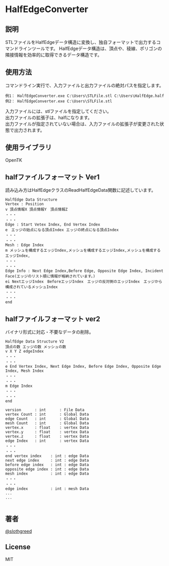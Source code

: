 # HalfEdgeConverter

## 説明
STLファイルをHalfEdgeデータ構造に変換し、独自フォーマットで出力するコマンドラインツールです。
HalfEdgeデータ構造は、頂点や、稜線、ポリゴンの隣接情報を効率的に取得できるデータ構造です。

## 使用方法

コマンドライン実行で、入力ファイルと出力ファイルの絶対パスを指定します。  
```	console
例1： HalfEdgeConverter.exe C:\Users\STLFile.stl C:\Users\HalfEdge.half  
例2： HalfEdgeConverter.exe C:\Users\STLFile.stl  
```
入力ファイルには、stlファイルを指定してください。  
出力ファイルの拡張子は、halfになります。  
出力ファイルが指定されていない場合は、入力ファイルの拡張子が変更された状態で出力されます。  

## 使用ライブラリ
OpenTK  

## halfファイルフォーマット Ver1
読み込み方はHalfEdgeクラスのReadHalfEdgeData関数に記述しています。  
``` .half
HalfEdge Data Structure  
Vertex : Position  
v 頂点情報X 頂点情報Y　頂点情報Z  
・・・  
・・・  
Edge : Start Vetex Index, End Vertex Index  
e　エッジの始点になる頂点Index エッジの終点になる頂点Index  
・・・  
・・・  
Mesh : Edge Index  
m メッシュを構成するエッジIndex,メッシュを構成するエッジIndex,メッシュを構成するエッジIndex,  
・・・  
・・・  
Edge Info : Next Edge Index,Before Edge, Opposite Edge Index, Incident Face(エッジのリスト順に情報が格納されています。)  
ei NextエッジIndex　BeforeエッジIndex　エッジの反対側のエッジIndex　エッジから構成されているメッシュIndex  
・・・  
・・・  
end  
```

## halfファイルフォーマット ver2
バイナリ形式に対応・不要なデータの削除。
``` .half(ASCII)
HalfEdge Data Structure V2
頂点の数 エッジの数 メッシュの数
v X Y Z edgeIndex  
・・・  
・・・  
e End Vertex Index, Next Edge Index, Before Edge Index, Opposite Edge Index, Mesh Index  
・・・  
・・・  
m Edge Index 
・・・  
・・・  
end  
```

``` .half(Binary)
version 	 : int		: File Data
vertex Count : int		: Global Data
edge Count 	 : int		: Global Data
mesh Count 	 : int		: Global Data
vertex.x 	 : float 	: vertex Data
vertex.y 	 : float 	: vertex Data
vertex.z 	 : float 	: vertex Data
edge Index 	 : int 		: vertex Data
・・・
・・・
end vertex index 	: int : edge Data
next edge index		: int : edge Data
before edge index	: int : edge Data
opposite edge index	: int : edge Data
mesh index			: int : edge Data
・・・
・・・
edge index			: int : mesh Data
...
...


```


## 著者
[@slothgreed](https://twitter.com/slothgreed)

## License
MIT
